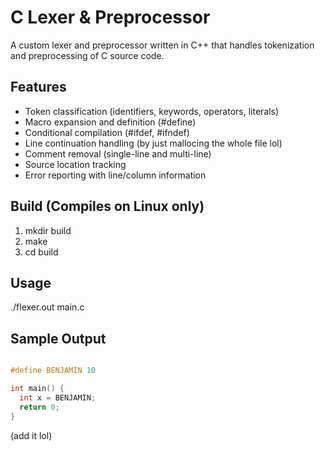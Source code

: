 # C Lexer & Preprocessor 

A custom lexer and preprocessor written in C++ that handles tokenization and preprocessing of C source code.

## Features
- Token classification (identifiers, keywords, operators, literals)
- Macro expansion and definition (#define)
- Conditional compilation (#ifdef, #ifndef)
- Line continuation handling (by just mallocing the whole file lol)
- Comment removal (single-line and multi-line)
- Source location tracking
- Error reporting with line/column information

## Build (Compiles on Linux only)
1. mkdir build
2. make
3. cd build

## Usage
./flexer.out main.c 

## Sample Output
```c

#define BENJAMIN 10

int main() {
  int x = BENJAMIN;
  return 0;
}

```
(add it lol)

